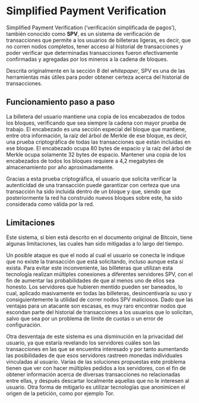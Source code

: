 # Simplified Payment Verification

Simplified Payment Verification (‘verificación simplificada de pagos’), también conocido como **SPV**, es un sistema de verificación de transacciones que permite a los usuarios de billeteras ligeras, es decir, que no corren nodos completos, tener acceso al historial de transacciones y poder verificar que determinadas transacciones fueron efectivamente confirmadas y agregadas por los mineros a la cadena de bloques.

Descrita originalmente en la sección 8 del _whitepaper_, SPV es una de las herramientas más útiles para poder obtener certeza acerca del historial de transacciones.

## Funcionamiento paso a paso

La billetera del usuario mantiene una copia de los encabezados de todos los bloques, verificando que sea siempre la cadena con mayor prueba de trabajo. El encabezado es una sección especial del bloque que mantiene, entre otra información, la raíz del árbol de Merkle de ese bloque, es decir, una prueba criptográfica de todas las transacciones que están incluidas en ese bloque. El encabezado ocupa 80 bytes de espacio y la raíz del árbol de Merkle ocupa solamente 32 bytes de espacio. Mantener una copia de los encabezados de todos los bloques requiere a 4,2 megabytes de almacenamiento por año aproximadamente.

Gracias a esta prueba criptográfica, el usuario que solicita verificar la autenticidad de una transacción puede garantizar con certeza que una transacción ha sido incluida dentro de un bloque y que, siendo que posteriormente la red ha construido nuevos bloques sobre este, ha sido considerada como válida por la red.

## Limitaciones

Este sistema, si bien está descrito en el documento original de Bitcoin, tiene algunas limitaciones, las cuales han sido mitigadas a lo largo del tiempo.

Un posible ataque es que el nodo al cual el usuario se conecta le indique que no existe la transacción que está solicitando, incluso aunque esta sí exista. Para evitar este inconveniente, las billeteras que utilizan esta tecnología realizan múltiples conexiones a diferentes servidores SPV, con el fin de aumentar las probabilidades de que al menos uno de ellos sea honesto. Los servidores que hubieren mentido pueden ser baneados, lo cual, aplicado masivamente en todas las billeteras, desincentivaría su uso y consiguientemente la utilidad de correr nodos SPV maliciosos. Dado que las ventajas para un atacante son escasas, es muy raro encontrar nodos que escondan parte del historial de transacciones a los usuarios que lo solicitan, salvo que sea por un problema de límite de cuotas o un error de configuración.

Otra desventaja de este sistema es una disminución en la privacidad del usuario, ya que estaría revelando los servidores cuáles son las transacciones en las que se encuentra interesado y por tanto aumentando las posibilidades de que esos servidores rastreen monedas individuales vinculadas al usuario. Varias de las soluciones propuestas este problema tienen que ver con hacer múltiples pedidos a los servidores, con el fin de obtener información acerca de diversas transacciones no relacionadas entre ellas, y después descartar localmente aquellas que no le interesen al usuario. Otra forma de mitigarlo es utilizar tecnologías que anonimicen el origen de la petición, como por ejemplo Tor.
